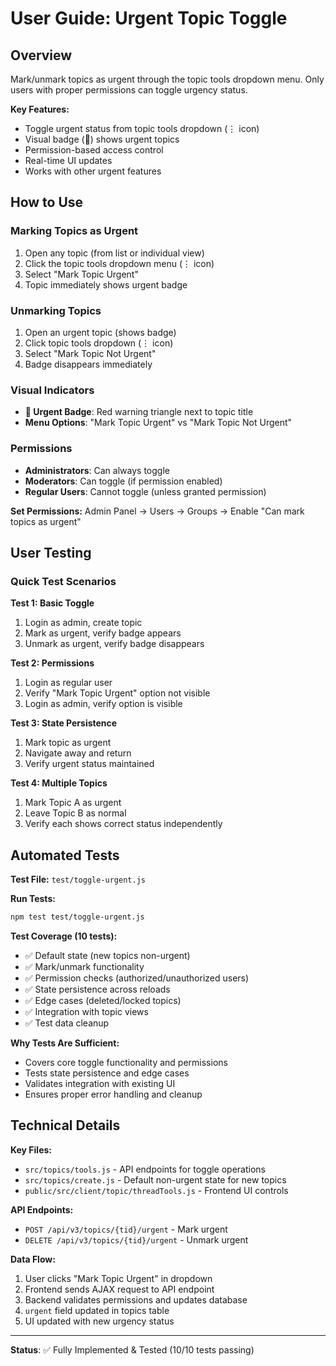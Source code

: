 # User Guide: Urgent Topic Toggle

## Overview
Mark/unmark topics as urgent through the topic tools dropdown menu. Only users with proper permissions can toggle urgency status.

**Key Features:**
- Toggle urgent status from topic tools dropdown (⋮ icon)
- Visual badge (🔺) shows urgent topics
- Permission-based access control
- Real-time UI updates
- Works with other urgent features

## How to Use

### Marking Topics as Urgent
1. Open any topic (from list or individual view)
2. Click the topic tools dropdown menu (⋮ icon)
3. Select "Mark Topic Urgent"
4. Topic immediately shows urgent badge

### Unmarking Topics
1. Open an urgent topic (shows badge)
2. Click topic tools dropdown (⋮ icon)
3. Select "Mark Topic Not Urgent"
4. Badge disappears immediately

### Visual Indicators
- **🔺 Urgent Badge**: Red warning triangle next to topic title
- **Menu Options**: "Mark Topic Urgent" vs "Mark Topic Not Urgent"

### Permissions
- **Administrators**: Can always toggle
- **Moderators**: Can toggle (if permission enabled)
- **Regular Users**: Cannot toggle (unless granted permission)

**Set Permissions:**
Admin Panel → Users → Groups → Enable "Can mark topics as urgent"

## User Testing

### Quick Test Scenarios

**Test 1: Basic Toggle**
1. Login as admin, create topic
2. Mark as urgent, verify badge appears
3. Unmark as urgent, verify badge disappears

**Test 2: Permissions**
1. Login as regular user
2. Verify "Mark Topic Urgent" option not visible
3. Login as admin, verify option is visible

**Test 3: State Persistence**
1. Mark topic as urgent
2. Navigate away and return
3. Verify urgent status maintained

**Test 4: Multiple Topics**
1. Mark Topic A as urgent
2. Leave Topic B as normal
3. Verify each shows correct status independently

## Automated Tests

**Test File:** `test/toggle-urgent.js`

**Run Tests:**
```bash
npm test test/toggle-urgent.js
```

**Test Coverage (10 tests):**
- ✅ Default state (new topics non-urgent)
- ✅ Mark/unmark functionality
- ✅ Permission checks (authorized/unauthorized users)
- ✅ State persistence across reloads
- ✅ Edge cases (deleted/locked topics)
- ✅ Integration with topic views
- ✅ Test data cleanup

**Why Tests Are Sufficient:**
- Covers core toggle functionality and permissions
- Tests state persistence and edge cases
- Validates integration with existing UI
- Ensures proper error handling and cleanup

## Technical Details

**Key Files:**
- `src/topics/tools.js` - API endpoints for toggle operations
- `src/topics/create.js` - Default non-urgent state for new topics
- `public/src/client/topic/threadTools.js` - Frontend UI controls

**API Endpoints:**
- `POST /api/v3/topics/{tid}/urgent` - Mark urgent
- `DELETE /api/v3/topics/{tid}/urgent` - Unmark urgent

**Data Flow:**
1. User clicks "Mark Topic Urgent" in dropdown
2. Frontend sends AJAX request to API endpoint
3. Backend validates permissions and updates database
4. `urgent` field updated in topics table
5. UI updated with new urgency status

---

**Status**: ✅ Fully Implemented & Tested (10/10 tests passing)